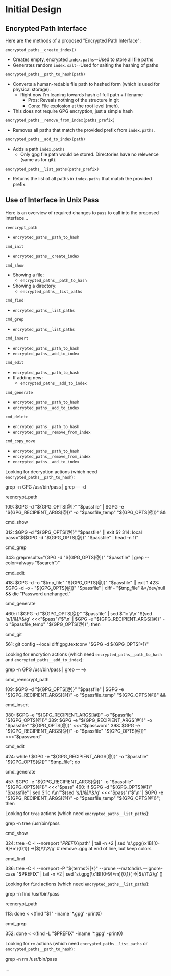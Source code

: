 Initial Design
================

Encrypted Path Interface
----------------

Here are the methods of a proposed "Encrypted Path Interface":

`encrypted_paths__create_index()`

* Creates empty, encrypted `index.paths`--Used to store all file paths
* Generates random `index.salt`--Used for salting the hashing of paths

`encrypted_paths__path_to_hash(path)`

* Converts a human-redable file path to hashed form (which is used for physical storage).
    * Right now I'm leaning towards hash of full path + filename
        * Pros: Reveals nothing of the structure in git
        * Cons: File explosion at the root level (meh).
* This does not require GPG encryption, just a simple hash

`encrypted_paths__remove_from_index(paths_prefix)`

* Removes all paths that match the provided prefix from `index.paths`.

`encrypted_paths__add_to_index(path)`

* Adds a path `index.paths`
	* Only gpg file path would be stored. Directories have no relevence (same as for git).

`encrypted_paths__list_paths(paths_prefix)`

* Returns the list of all paths in `index.paths` that match
  the provided prefix. 


Use of Interface in Unix Pass
----------------

Here is an overview of required changes to `pass` to call into
the proposed interface...

`reencrypt_path`

* `encrypted_paths__path_to_hash`

`cmd_init`

* `encrypted_paths__create_index`

`cmd_show`

* Showing a file:
    * `encrypted_paths__path_to_hash`
* Showing a directory:
    * `encrypted_paths__list_paths`

`cmd_find`

* `encrypted_paths__list_paths`

`cmd_grep`

* `encrypted_paths__list_paths`

`cmd_insert`

* `encrypted_paths__path_to_hash`
* `encrypted_paths__add_to_index`

`cmd_edit`

* `encrypted_paths__path_to_hash`
* If adding new:
    * `encrypted_paths__add_to_index`

`cmd_generate`

* `encrypted_paths__path_to_hash`
* `encrypted_paths__add_to_index`

`cmd_delete`

* `encrypted_paths__path_to_hash`
* `encrypted_paths__remove_from_index`

`cmd_copy_move`

* `encrypted_paths__path_to_hash`
* `encrypted_paths__remove_from_index`
* `encrypted_paths__add_to_index`





Looking for decryption actions (which need `encrypted_paths__path_to_hash`):

grep -n GPG /usr/bin/pass | grep -- -d

reencrypt_path

109:			$GPG -d "${GPG_OPTS[@]}" "$passfile" | $GPG -e "${GPG_RECIPIENT_ARGS[@]}" -o "$passfile_temp" "${GPG_OPTS[@]}" &&

cmd_show

312:			$GPG -d "${GPG_OPTS[@]}" "$passfile" || exit $?
314:			local pass="$($GPG -d "${GPG_OPTS[@]}" "$passfile" | head -n 1)"

cmd_grep

343:		grepresults="$($GPG -d "${GPG_OPTS[@]}" "$passfile" | grep --color=always "$search")"

cmd_edit

418:		$GPG -d -o "$tmp_file" "${GPG_OPTS[@]}" "$passfile" || exit 1
423:	$GPG -d -o - "${GPG_OPTS[@]}" "$passfile" | diff - "$tmp_file" &>/dev/null && die "Password unchanged."

cmd_generate

460:		if $GPG -d "${GPG_OPTS[@]}" "$passfile" | sed $'1c \\\n'"$(sed 's/[\/&]/\\&/g' <<<"$pass")"$'\n' | $GPG -e "${GPG_RECIPIENT_ARGS[@]}" -o "$passfile_temp" "${GPG_OPTS[@]}"; then

cmd_git

561:		git config --local diff.gpg.textconv "$GPG -d ${GPG_OPTS[*]}"



Looking for encrytion actions (which need `encrypted_paths__path_to_hash` and `encrypted_paths__add_to_index`):

grep -n GPG /usr/bin/pass | grep -- -e

cmd_reencrypt_path

109:			$GPG -d "${GPG_OPTS[@]}" "$passfile" | $GPG -e "${GPG_RECIPIENT_ARGS[@]}" -o "$passfile_temp" "${GPG_OPTS[@]}" &&

cmd_insert

380:		$GPG -e "${GPG_RECIPIENT_ARGS[@]}" -o "$passfile" "${GPG_OPTS[@]}"
389:				$GPG -e "${GPG_RECIPIENT_ARGS[@]}" -o "$passfile" "${GPG_OPTS[@]}" <<<"$password"
398:		$GPG -e "${GPG_RECIPIENT_ARGS[@]}" -o "$passfile" "${GPG_OPTS[@]}" <<<"$password"

cmd_edit

424:	while ! $GPG -e "${GPG_RECIPIENT_ARGS[@]}" -o "$passfile" "${GPG_OPTS[@]}" "$tmp_file"; do

cmd_generate

457:		$GPG -e "${GPG_RECIPIENT_ARGS[@]}" -o "$passfile" "${GPG_OPTS[@]}" <<<"$pass"
460:		if $GPG -d "${GPG_OPTS[@]}" "$passfile" | sed $'1c \\\n'"$(sed 's/[\/&]/\\&/g' <<<"$pass")"$'\n' | $GPG -e "${GPG_RECIPIENT_ARGS[@]}" -o "$passfile_temp" "${GPG_OPTS[@]}"; then



Looking for `tree` actions (which need `encrypted_paths__list_paths`):

grep -n tree /usr/bin/pass

cmd_show

324:		tree -C -l --noreport "$PREFIX/$path" | tail -n +2 | sed 's/\.gpg\(\x1B\[[0-9]\+m\)\{0,1\}\( ->\|$\)/\1\2/g' # remove .gpg at end of line, but keep colors

cmd_find

336:	tree -C -l --noreport -P "${terms%|*}" --prune --matchdirs --ignore-case "$PREFIX" | tail -n +2 | sed 's/\.gpg\(\x1B\[[0-9]\+m\)\{0,1\}\( ->\|$\)/\1\2/g'
() 


Looking for `find` actions (which need `encrypted_paths__list_paths`):

grep -n find /usr/bin/pass

reencrypt_path

113:	done < <(find "$1" -iname '*.gpg' -print0)

cmd_grep

352:	done < <(find -L "$PREFIX" -iname '*.gpg' -print0)




Looking for `rm` actions (which need `encrypted_paths__list_paths` or `encrypted_paths__path_to_hash`):

grep -n rm /usr/bin/pass

...
